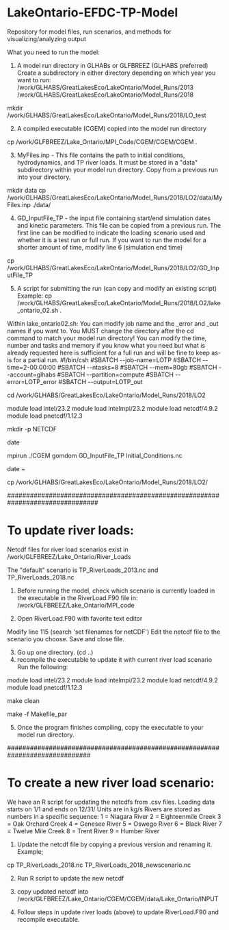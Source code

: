 # LakeOntario-EFDC-TP-Model
Repository for model files, run scenarios, and methods for visualizing/analyzing output

What you need to run the model:
1. A model run directory in GLHABs or GLFBREEZ (GLHABS preferred)
    Create a subdirectory in either directory depending on which year you want to run:
           /work/GLHABS/GreatLakesEco/LakeOntario/Model_Runs/2013
           /work/GLHABS/GreatLakesEco/LakeOntario/Model_Runs/2018

mkdir   /work/GLHABS/GreatLakesEco/LakeOntario/Model_Runs/2018/LO_test

2. A compiled executable (CGEM) copied into the model run directory

cp /work/GLFBREEZ/Lake_Ontario/MPI_Code/CGEM/CGEM/CGEM .

3. MyFiles.inp - This file contains the path to initial conditions, hydrodynamics, and TP river loads.  It must be stored in a "data" subdirectory within your model run directory. Copy from a previous run into your directory.

mkdir data
cp /work/GLHABS/GreatLakesEco/LakeOntario/Model_Runs/2018/LO2/data/MyFiles.inp ./data/

4. GD_InputFile_TP - the input file containing start/end simulation dates and kinetic parameters.
    This file can be copied from a previous run. The first line can be modified to indicate the loading scenario used and whether it is a test run or full run.
    If you want to run the model for a shorter amount of time, modify line 6 (simulation end time)

cp /work/GLHABS/GreatLakesEco/LakeOntario/Model_Runs/2018/LO2/GD_InputFile_TP

5. A script for submitting the run (can copy and modify an existing script)
    Example:
cp /work/GLHABS/GreatLakesEco/LakeOntario/Model_Runs/2018/LO2/lake_ontario_02.sh .

Within lake_ontario02.sh:
    You can modify job name and the _error and _out names if you want to.
    You MUST change the directory after the cd command to match your model run directory!
    You can modify the time, number and tasks and memory if you know what you need but what is already requested here is sufficient for a full run and will be fine to keep as-is for a partial run.
#!/bin/csh
#SBATCH --job-name=LOTP
#SBATCH --time=2-00:00:00
#SBATCH --ntasks=8
#SBATCH --mem=80gb
#SBATCH --account=glhabs
#SBATCH --partition=compute
#SBATCH --error=LOTP_error
#SBATCH --output=LOTP_out

cd /work/GLHABS/GreatLakesEco/LakeOntario/Model_Runs/2018/LO2

module load intel/23.2
module load intelmpi/23.2
module load netcdf/4.9.2
module load pnetcdf/1.12.3

mkdir -p NETCDF

date

mpirun ./CGEM gomdom GD_InputFile_TP Initial_Conditions.nc

date
~


cp  /work/GLHABS/GreatLakesEco/LakeOntario/Model_Runs/2018/LO2/

################################################################################
# To update river loads:

Netcdf files for river load scenarios exist in /work/GLFBREEZ/Lake_Ontario/River_Loads

The "default" scenario is TP_RiverLoads_2013.nc and TP_RiverLoads_2018.nc

1. Before running the model, check which scenario is currently loaded in the executable in the RiverLoad.F90 file in:
/work/GLFBREEZ/Lake_Ontario/MPI_code

2. Open RiverLoad.F90 with favorite text editor

Modify line 115 (search 'set filenames for netCDF')
Edit the netcdf file to the scenario you choose.
Save and close file.

3. Go up one directory. (cd ..)
4. recompile the executable to update it with current river load scenario
Run the following:

module load intel/23.2
module load intelmpi/23.2
module load netcdf/4.9.2
module load pnetcdf/1.12.3

make clean

make -f Makefile_par

5. Once the program finishes compiling, copy the executable to your model run directory.

##############################################################################
# To create a new river load scenario:

We have an R script for updating the netcdfs from .csv files.
Loading data starts on 1/1 and ends on 12/31/
Units are in kg/s
Rivers are stored as numbers in a specific sequence:
1 = Niagara River
2 = Eighteenmile Creek
3 = Oak Orchard Creek
4 = Genesee River
5 = Oswego River
6 = Black River
7 = Twelve Mile Creek
8 = Trent River
9 = Humber River

1. Update the netcdf file by copying a previous version and renaming it.
Example;

cp TP_RiverLoads_2018.nc TP_RiverLoads_2018_newscenario.nc

2. Run R script to update the new netcdf

3. copy updated netcdf into /work/GLFBREEZ/Lake_Ontario/CGEM/CGEM/data/Lake_Ontario/INPUT

4. Follow steps in update river loads (above) to update RiverLoad.F90 and recompile executable.
